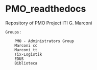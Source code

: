 # PMO_readthedocs
Repository of PMO Project ITI G. Marconi

	Groups: 
	
		PMO - Administrators Group
		Marconi cc
		Marconi tt
		Tix-Logistik
		EDUS
		Biblioteca
